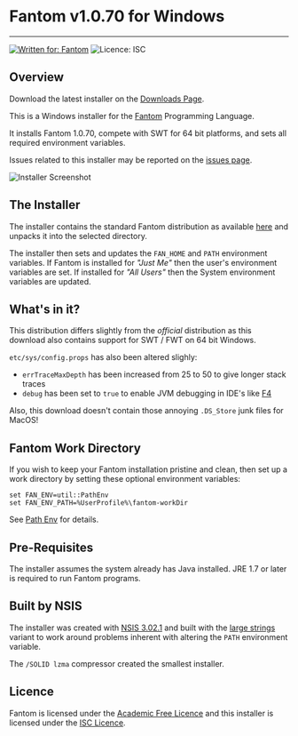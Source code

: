 # Fantom v1.0.70 for Windows
---
[![Written for: Fantom](http://img.shields.io/badge/written%20for-Fantom-lightgray.svg)](http://fantom-lang.org/)
![Licence: ISC](http://img.shields.io/badge/licence-ISC-blue.svg)



## Overview

Download the latest installer on the [Downloads Page](https://bitbucket.org/fantomfactory/fantom-windows-installer/downloads).

This is a Windows installer for the [Fantom](http://fantom-lang.org/) Programming Language. 

It installs Fantom 1.0.70, compete with SWT for 64 bit platforms, and sets all required environment variables.

Issues related to this installer may be reported on the [issues page](https://bitbucket.org/fantomfactory/fantom-windows-installer/issues?status=new&status=open).

![Installer Screenshot](https://bytebucket.org/fantomfactory/fantom-windows-installer/raw/tip/etc/screenshot.png)



## The Installer

The installer contains the standard Fantom distribution as available [here](https://bitbucket.org/fantom/fan-1.0/downloads/) and unpacks it into the selected directory.

The installer then sets and updates the `FAN_HOME` and `PATH` environment variables. If Fantom is installed for *"Just Me"* then the user's environment variables are set. If installed for *"All Users"* then the System environment variables are updated.



## What's in it?

This distribution differs slightly from the *official* distribution as this download also contains support for SWT / FWT on 64 bit Windows.

`etc/sys/config.props` has also been altered slighly:

 - `errTraceMaxDepth` has been increased from 25 to 50 to give longer stack traces
 - `debug` has been set to `true` to enable JVM debugging in IDE's like [F4](http://www.xored.com/products/f4/)

Also, this download doesn't contain those annoying `.DS_Store` junk files for MacOS!



## Fantom Work Directory

If you wish to keep your Fantom installation pristine and clean, then set up a work directory by setting these optional environment variables:

    set FAN_ENV=util::PathEnv
	set FAN_ENV_PATH=%UserProfile%\fantom-workDir

See [Path Env](http://fantom.org/doc/docLang/Env#PathEnv) for details.



## Pre-Requisites

The installer assumes the system already has Java installed. JRE 1.7 or later is required to run Fantom programs.



## Built by NSIS

The installer was created with [NSIS 3.02.1](http://nsis.sourceforge.net/Main_Page) and built with the [large strings](http://nsis.sourceforge.net/Special_Builds) variant to work around problems inherent with altering the `PATH` environment variable.

The `/SOLID lzma` compressor created the smallest installer.



## Licence

Fantom is licensed under the [Academic Free Licence](http://opensource.org/licenses/AFL-3.0) and this installer is licensed under the [ISC Licence](http://opensource.org/licenses/ISC).
